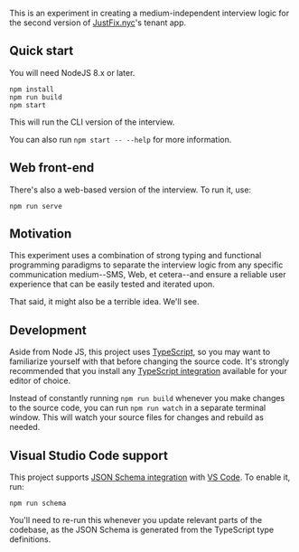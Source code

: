 This is an experiment in creating a medium-independent interview
logic for the second version of [JustFix.nyc][]'s tenant app.

## Quick start

You will need NodeJS 8.x or later.

```
npm install
npm run build
npm start
```

This will run the CLI version of the interview.

You can also run `npm start -- --help` for more information.

## Web front-end

There's also a web-based version of the interview. To run it,
use:

```
npm run serve
```

## Motivation

This experiment uses a combination of strong typing and
functional programming paradigms to separate the interview
logic from any specific communication medium--SMS, Web,
et cetera--and ensure a reliable user experience that can be easily
tested and iterated upon.

That said, it might also be a terrible idea. We'll see.

## Development

Aside from Node JS, this project uses [TypeScript][], so
you may want to familiarize yourself with that before
changing the source code. It's strongly recommended that
you install any [TypeScript integration][] available for
your editor of choice.

Instead of constantly running `npm run build` whenever you
make changes to the source code, you can run `npm run watch` in
a separate terminal window. This will watch your source files
for changes and rebuild as needed.

## Visual Studio Code support

This project supports [JSON Schema integration][] with [VS Code][].
To enable it, run:

```
npm run schema
```

You'll need to re-run this whenever you update relevant parts of the
codebase, as the JSON Schema is generated from the TypeScript type
definitions.

[JustFix.nyc]: https://www.justfix.nyc/
[TypeScript]: https://www.typescriptlang.org/
[Typescript integration]: https://github.com/Microsoft/TypeScript/wiki/TypeScript-Editor-Support
[JSON Schema integration]: https://code.visualstudio.com/docs/languages/json#_json-schemas-settings
[VS Code]: https://code.visualstudio.com/
